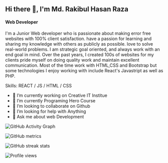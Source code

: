 
## Hi there 👋, I'm Md. Rakibul Hasan Raza
#### Web Developer


I'm a Junior Web developer who is passionate about making error free websites with 100% client satisfaction. have a passion for learning and sharing my knowledge with others as publicly as possible. love to solve real-world problems. I am strategic goal oriented, and always work with an end goal in mind. Over the past years, I created 100s of websites for my clients pride myself on doing quality work and maintain excellent communication. Most of the time work with HTML,CSS and Bootstrap but some technologies I enjoy working with include React's Javastript as well as PHP.


Skills:  REACT / JS / HTML / CSS

- 🔭 I’m currently working on Creative IT Institue
- 🌱 I’m currently Programing Hero Course 
- 👯 I’m looking to collaborate on Github 
- 🤔 I’m looking for help with Anything 
- 💬 Ask me about web Development 



![GitHub Activity Graph](https://activity-graph.herokuapp.com/graph?username=ahmedraza069)  

![GitHub metrics](https://metrics.lecoq.io/ahmedraza069)  

![GitHub streak stats](https://github-readme-streak-stats.herokuapp.com/?user=ahmedraza069)  

![Profile views](https://gpvc.arturio.dev/ahmedraza069)  
